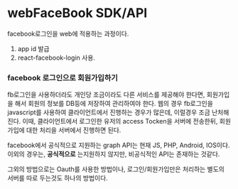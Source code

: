 # webFaceBook SDK/API

facebook로그인을 web에 적용하는 과정이다.

1. app id 발급
2. react-facebook-login 사용.

### facebook 로그인으로 회원가입하기
fb로그인을 사용하더라도 개인당 조금이라도 다른 서비스를 제공해야 한다면, 회원가입을 해서 회원의 정보를 DB등에 저장하여 관리하여야 한다.
웹의 경우 fb로그인을 javascript를 사용하여 클라이언트에서 진행하는 경우가 많은데, 이럴경우 조금 난처해진다.
이때, 클라이언트에서 로그인한 유저의 access Tocken을 서버에 전송한뒤, 회원가입에 대한 처리을 서버에서 진행하면 된다.

facebook에서 공식적으로 지원하는 graph API는 현재
JS, PHP, Android, IOS이다.
이외의 경우는, **공식적으로** 는지원하지 않지만, 비공식적인 API는 존재하는 것같다.

그외의 방법으로는 Oauth를 사용한 방법이나, 로그인/회원가입만은 처리하는 별도의 서버를 따로 두는것도 하나의 방법이다. 
